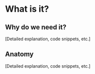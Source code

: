 # What is it?

## Why do we need it?

[Detailed explanation, code snippets, etc.]

## Anatomy

[Detailed explanation, code snippets, etc.]